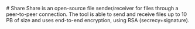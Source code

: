 # Share
Share is an open-source file sender/receiver for files through a peer-to-peer connection.
The tool is able to send and receive files up to 10 PB of size and uses end-to-end encryption, using RSA (secrecy+signature).
